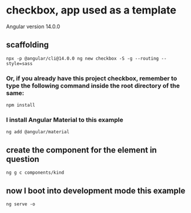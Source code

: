 # checkbox, app used as a template

Angular version 14.0.0

## scaffolding

```shell
npx -p @angular/cli@14.0.0 ng new checkbox -S -g --routing --style=sass
```

### Or, if you already have this project checkbox, remember to type the following command inside the root directory of the same:

```shell
npm install
```

### I install Angular Material to this example

```shell
ng add @angular/material
```

## create the component for the element in question

```shell
ng g c components/kind
```

## now I boot into development mode this example

```shell
ng serve -o
```
